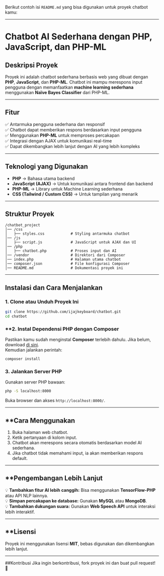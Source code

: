 Berikut contoh isi `README.md` yang bisa digunakan untuk proyek chatbot kamu:  

---

# **Chatbot AI Sederhana dengan PHP, JavaScript, dan PHP-ML**  

## **Deskripsi Proyek**  
Proyek ini adalah chatbot sederhana berbasis web yang dibuat dengan **PHP**, **JavaScript**, dan **PHP-ML**. Chatbot ini mampu merespons input pengguna dengan memanfaatkan **machine learning sederhana** menggunakan **Naïve Bayes Classifier** dari PHP-ML.  

---

## **Fitur**  
✅ Antarmuka pengguna sederhana dan responsif  
✅ Chatbot dapat memberikan respons berdasarkan input pengguna  
✅ Menggunakan **PHP-ML** untuk memproses percakapan  
✅ Integrasi dengan AJAX untuk komunikasi real-time  
✅ Dapat dikembangkan lebih lanjut dengan AI yang lebih kompleks  

---

## **Teknologi yang Digunakan**  
- **PHP** → Bahasa utama backend  
- **JavaScript (AJAX)** → Untuk komunikasi antara frontend dan backend  
- **PHP-ML** → Library untuk Machine Learning sederhana  
- **CSS (Tailwind / Custom CSS)** → Untuk tampilan yang menarik  

---

## **Struktur Proyek**  
```
/chatbot_project
│── /css
│   ├── styles.css            # Styling antarmuka chatbot
│── /js
│   ├── script.js             # JavaScript untuk AJAX dan UI
│── /php
│   ├── chatbot.php           # Proses input dan AI
│── /vendor                   # Direktori dari Composer
│── index.php                 # Halaman utama chatbot
│── composer.json             # File konfigurasi Composer
│── README.md                 # Dokumentasi proyek ini
```

---

## **Instalasi dan Cara Menjalankan**  

### **1. Clone atau Unduh Proyek Ini**  
```sh
git clone https://github.com/ijajkeyboard/chatbot.git
cd chatbot
```

### **2. Instal Dependensi PHP dengan Composer
Pastikan kamu sudah menginstal **Composer** terlebih dahulu. Jika belum, download [di sini](https://getcomposer.org/).  
Kemudian jalankan perintah:  
```sh
composer install
```

### **3. Jalankan Server PHP**  
Gunakan server PHP bawaan:  
```sh
php -S localhost:8000
```
Buka browser dan akses `http://localhost:8000/`.

---

## **Cara Menggunakan
1. Buka halaman web chatbot.  
2. Ketik pertanyaan di kolom input.  
3. Chatbot akan merespons secara otomatis berdasarkan model AI sederhana.  
4. Jika chatbot tidak memahami input, ia akan memberikan respons default.  

---

## **Pengembangan Lebih Lanjut
💡 **Tambahkan fitur AI lebih canggih:** Bisa menggunakan **TensorFlow-PHP** atau API NLP lainnya.  
💡 **Simpan percakapan ke database:** Gunakan **MySQL** atau **MongoDB**.  
💡 **Tambahkan dukungan suara:** Gunakan **Web Speech API** untuk interaksi lebih interaktif.  

---

## **Lisensi
Proyek ini menggunakan lisensi **MIT**, bebas digunakan dan dikembangkan lebih lanjut.  

---

##Kontribusi
Jika ingin berkontribusi, fork proyek ini dan buat pull request! 🚀  
